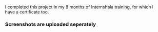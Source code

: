 I completed this project in my 8 months of Internshala training, for which I have a certificate too.
### Screenshots are uploaded seperately

